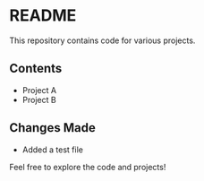 # README

This repository contains code for various projects. 

## Contents
- Project A
- Project B

## Changes Made
- Added a test file

Feel free to explore the code and projects!